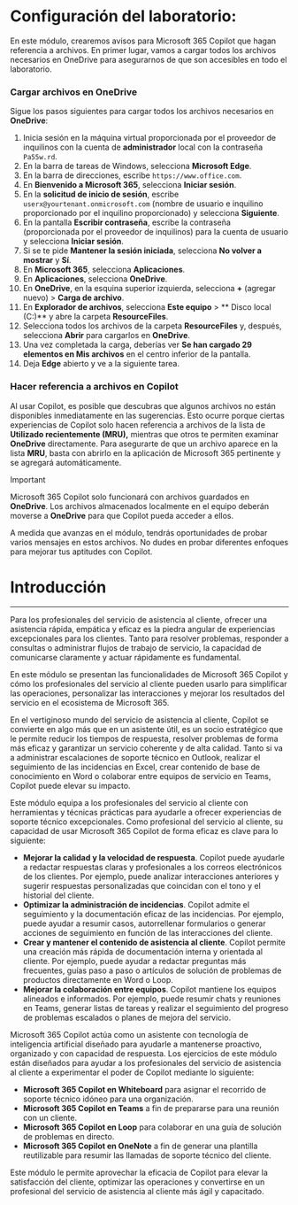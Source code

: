 # Configuración del laboratorio:

En este módulo, crearemos avisos para Microsoft 365 Copilot que hagan referencia a archivos. En primer lugar, vamos a cargar todos los archivos necesarios en OneDrive para asegurarnos de que son accesibles en todo el laboratorio.


### Cargar archivos en OneDrive

Sigue los pasos siguientes para cargar todos los archivos necesarios en **OneDrive**:

1. Inicia sesión en la máquina virtual proporcionada por el proveedor de inquilinos con la cuenta de **administrador** local con la contraseña `Pa55w.rd`.
2. En la barra de tareas de Windows, selecciona **Microsoft Edge**.
3. En la barra de direcciones, escribe `https://www.office.com`.
4. En **Bienvenido a Microsoft 365**, selecciona **Iniciar sesión**.
5. En la **solicitud de inicio de sesión**, escribe `userx@yourtenant.onmicrosoft.com` (nombre de usuario e inquilino proporcionado por el inquilino proporcionado) y selecciona **Siguiente**.
6. En la pantalla **Escribir contraseña**, escribe la contraseña (proporcionada por el proveedor de inquilinos) para la cuenta de usuario y selecciona **Iniciar sesión**.
7. Si se te pide **Mantener la sesión iniciada**, selecciona **No volver a mostrar** y **Sí**.
8. En **Microsoft 365**, selecciona **Aplicaciones**.
9. En **Aplicaciones**, selecciona **OneDrive**.
10. En **OneDrive**, en la esquina superior izquierda, selecciona **+** (agregar nuevo) > **Carga de archivo**.
11. En **Explorador de archivos**, selecciona **Este equipo** > ** Disco local (C:)** y abre la carpeta **ResourceFiles**.
12. Selecciona todos los archivos de la carpeta **ResourceFiles** y, después, selecciona **Abrir** para cargarlos en **OneDrive**.
13. Una vez completada la carga, deberías ver **Se han cargado 29 elementos en Mis archivos** en el centro inferior de la pantalla.
14. Deja **Edge** abierto y ve a la siguiente tarea.

### Hacer referencia a archivos en Copilot

Al usar Copilot, es posible que descubras que algunos archivos no están disponibles inmediatamente en las sugerencias. Esto ocurre porque ciertas experiencias de Copilot solo hacen referencia a archivos de la lista de **Utilizado recientemente (MRU),** mientras que otros te permiten examinar **OneDrive** directamente. Para asegurarte de que un archivo aparece en la lista **MRU**, basta con abrirlo en la aplicación de Microsoft 365 pertinente y se agregará automáticamente.

> [!IMPORTANT]
> Microsoft 365 Copilot solo funcionará con archivos guardados en **OneDrive**. Los archivos almacenados localmente en el equipo deberán moverse a **OneDrive** para que Copilot pueda acceder a ellos.

A medida que avanzas en el módulo, tendrás oportunidades de probar varios mensajes en estos archivos. No dudes en probar diferentes enfoques para mejorar tus aptitudes con Copilot.

# Introducción
---
Para los profesionales del servicio de asistencia al cliente, ofrecer una asistencia rápida, empática y eficaz es la piedra angular de experiencias excepcionales para los clientes. Tanto para resolver problemas, responder a consultas o administrar flujos de trabajo de servicio, la capacidad de comunicarse claramente y actuar rápidamente es fundamental.

En este módulo se presentan las funcionalidades de Microsoft 365 Copilot y cómo los profesionales del servicio al cliente pueden usarlo para simplificar las operaciones, personalizar las interacciones y mejorar los resultados del servicio en el ecosistema de Microsoft 365.

En el vertiginoso mundo del servicio de asistencia al cliente, Copilot se convierte en algo más que en un asistente útil, es un socio estratégico que le permite reducir los tiempos de respuesta, resolver problemas de forma más eficaz y garantizar un servicio coherente y de alta calidad. Tanto si va a administrar escalaciones de soporte técnico en Outlook, realizar el seguimiento de las incidencias en Excel, crear contenido de base de conocimiento en Word o colaborar entre equipos de servicio en Teams, Copilot puede elevar su impacto.

Este módulo equipa a los profesionales del servicio al cliente con herramientas y técnicas prácticas para ayudarle a ofrecer experiencias de soporte técnico excepcionales. Como profesional del servicio al cliente, su capacidad de usar Microsoft 365 Copilot de forma eficaz es clave para lo siguiente:

- **Mejorar la calidad y la velocidad de respuesta**. Copilot puede ayudarle a redactar respuestas claras y profesionales a los correos electrónicos de los clientes. Por ejemplo, puede analizar interacciones anteriores y sugerir respuestas personalizadas que coincidan con el tono y el historial del cliente.
- **Optimizar la administración de incidencias**. Copilot admite el seguimiento y la documentación eficaz de las incidencias. Por ejemplo, puede ayudar a resumir casos, autorrellenar formularios o generar acciones de seguimiento en función de las interacciones del cliente.
- **Crear y mantener el contenido de asistencia al cliente**. Copilot permite una creación más rápida de documentación interna y orientada al cliente. Por ejemplo, puede ayudar a redactar preguntas más frecuentes, guías paso a paso o artículos de solución de problemas de productos directamente en Word o Loop.
- **Mejorar la colaboración entre equipos**. Copilot mantiene los equipos alineados e informados. Por ejemplo, puede resumir chats y reuniones en Teams, generar listas de tareas y realizar el seguimiento del progreso de problemas escalados o planes de mejora del servicio.

Microsoft 365 Copilot actúa como un asistente con tecnología de inteligencia artificial diseñado para ayudarle a mantenerse proactivo, organizado y con capacidad de respuesta. Los ejercicios de este módulo están diseñados para ayudar a los profesionales del servicio de asistencia al cliente a experimentar el poder de Copilot mediante lo siguiente:

- **Microsoft 365 Copilot en Whiteboard** para asignar el recorrido de soporte técnico idóneo para una organización.
- **Microsoft 365 Copilot en Teams** a fin de prepararse para una reunión con un cliente.
- **Microsoft 365 Copilot en Loop** para colaborar en una guía de solución de problemas en directo.
- **Microsoft 365 Copilot en OneNote** a fin de generar una plantilla reutilizable para resumir las llamadas de soporte técnico del cliente.

Este módulo le permite aprovechar la eficacia de Copilot para elevar la satisfacción del cliente, optimizar las operaciones y convertirse en un profesional del servicio de asistencia al cliente más ágil y capacitado.

